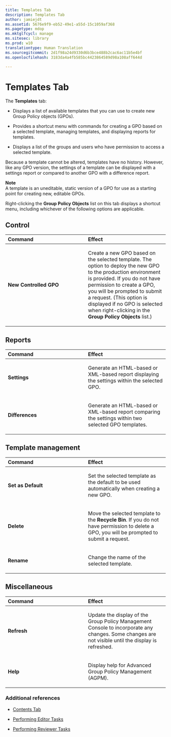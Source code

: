 ```yaml
---
title: Templates Tab
description: Templates Tab
author: jamiejdt
ms.assetid: 5676e9f9-eb52-49e1-a55d-15c1059af368
ms.pagetype: mdop
ms.mktglfcycl: manage
ms.sitesec: library
ms.prod: w10
translationtype: Human Translation
ms.sourcegitcommit: 2d1f98a24d9330d6b3bce488b2cac6ac11b5e4bf
ms.openlocfilehash: 3183da4a4fb585bc4423864589d98a108aff644d

---
```



# Templates Tab


The **Templates** tab:

-   Displays a list of available templates that you can use to create new Group Policy objects (GPOs).

-   Provides a shortcut menu with commands for creating a GPO based on a selected template, managing templates, and displaying reports for templates.

-   Displays a list of the groups and users who have permission to access a selected template.

Because a template cannot be altered, templates have no history. However, like any GPO version, the settings of a template can be displayed with a settings report or compared to another GPO with a difference report.

**Note**  
A template is an uneditable, static version of a GPO for use as a starting point for creating new, editable GPOs.

 

Right-clicking the **Group Policy Objects** list on this tab displays a shortcut menu, including whichever of the following options are applicable.

## Control


<table>
<colgroup>
<col width="50%" />
<col width="50%" />
</colgroup>
<thead>
<tr class="header">
<th align="left">Command</th>
<th align="left">Effect</th>
</tr>
</thead>
<tbody>
<tr class="odd">
<td align="left"><p><strong>New Controlled GPO</strong></p></td>
<td align="left"><p>Create a new GPO based on the selected template. The option to deploy the new GPO to the production environment is provided. If you do not have permission to create a GPO, you will be prompted to submit a request. (This option is displayed if no GPO is selected when right-clicking in the <strong>Group Policy Objects</strong> list.)</p></td>
</tr>
</tbody>
</table>

 

## Reports


<table>
<colgroup>
<col width="50%" />
<col width="50%" />
</colgroup>
<thead>
<tr class="header">
<th align="left">Command</th>
<th align="left">Effect</th>
</tr>
</thead>
<tbody>
<tr class="odd">
<td align="left"><p><strong>Settings</strong></p></td>
<td align="left"><p>Generate an HTML-based or XML-based report displaying the settings within the selected GPO.</p></td>
</tr>
<tr class="even">
<td align="left"><p><strong>Differences</strong></p></td>
<td align="left"><p>Generate an HTML-based or XML-based report comparing the settings within two selected GPO templates.</p></td>
</tr>
</tbody>
</table>

 

## Template management


<table>
<colgroup>
<col width="50%" />
<col width="50%" />
</colgroup>
<thead>
<tr class="header">
<th align="left">Command</th>
<th align="left">Effect</th>
</tr>
</thead>
<tbody>
<tr class="odd">
<td align="left"><p><strong>Set as Default</strong></p></td>
<td align="left"><p>Set the selected template as the default to be used automatically when creating a new GPO.</p></td>
</tr>
<tr class="even">
<td align="left"><p><strong>Delete</strong></p></td>
<td align="left"><p>Move the selected template to the <strong>Recycle Bin</strong>. If you do not have permission to delete a GPO, you will be prompted to submit a request.</p></td>
</tr>
<tr class="odd">
<td align="left"><p><strong>Rename</strong></p></td>
<td align="left"><p>Change the name of the selected template.</p></td>
</tr>
</tbody>
</table>

 

## Miscellaneous


<table>
<colgroup>
<col width="50%" />
<col width="50%" />
</colgroup>
<thead>
<tr class="header">
<th align="left">Command</th>
<th align="left">Effect</th>
</tr>
</thead>
<tbody>
<tr class="odd">
<td align="left"><p><strong>Refresh</strong></p></td>
<td align="left"><p>Update the display of the Group Policy Management Console to incorporate any changes. Some changes are not visible until the display is refreshed.</p></td>
</tr>
<tr class="even">
<td align="left"><p><strong>Help</strong></p></td>
<td align="left"><p>Display help for Advanced Group Policy Management (AGPM).</p></td>
</tr>
</tbody>
</table>

 

### Additional references

-   [Contents Tab](contents-tab.md)

-   [Performing Editor Tasks](performing-editor-tasks.md)

-   [Performing Reviewer Tasks](performing-reviewer-tasks.md)

 

 








<!--HONumber=Jun16_HO4-->


